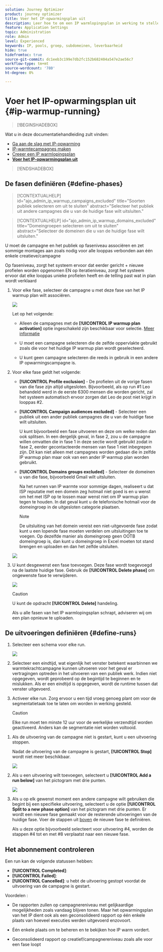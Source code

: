 ```yaml
---
solution: Journey Optimizer
product: journey optimizer
title: Voer het IP-opwarmingsplan uit
description: Leer hoe te om een IP warmlopingsplan in werking te stellen en te controleren
feature: Application Settings
topic: Administration
role: Admin
level: Experienced
keywords: IP, pools, groep, subdomeinen, leverbaarheid
hide: true
hidefromtoc: true
source-git-commit: dc1eeb3c199e7db2fc152b682404a547e2ae56c7
workflow-type: tm+mt
source-wordcount: '780'
ht-degree: 0%

---
```


# Voer het IP-opwarmingsplan uit {#ip-warmup-running}

>[!BEGINSHADEBOX]

Wat u in deze documentatiehandleiding zult vinden:

* [Ga aan de slag met IP-opwarming](ip-warmup-gs.md)
* [IP-warmtecampagnes maken](ip-warmup-campaign.md)
* [Creeer een IP warmlopingsplan](ip-warmup-plan.md)
* **[Voer het IP-opwarmingsplan uit](ip-warmup-running.md)**

>[!ENDSHADEBOX]

## De fasen definiëren {#define-phases}

>[!CONTEXTUALHELP]
>id="ajo_admin_ip_warmup_campaigns_excluded"
>title="Soorten publiek selecteren om uit te sluiten"
>abstract="Selecteer het publiek uit andere campagnes die u van de huidige fase wilt uitsluiten."

>[!CONTEXTUALHELP]
>id="ajo_admin_ip_warmup_domains_excluded"
>title="Domeingroepen selecteren om uit te sluiten"
>abstract="Selecteer de domeinen die u van de huidige fase wilt uitsluiten."

U moet de campagne en het publiek op faseniveau associëren en zet sommige montages aan zoals nodig voor alle looppas verbonden aan één enkele creatieve/campagne

Op faseniveau, zorgt het systeem ervoor dat eerder gericht + nieuwe profielen worden opgenomen EN op iteratieniveau, zorgt het systeem ervoor dat elke looppas unieke profielen heeft en de telling past wat in plan wordt verklaard

1. Voor elke fase, selecteer de campagne u met deze fase van het IP warmup plan wilt associëren.

   ![](assets/ip-warmup-plan-select-campaign.png)

   Let op het volgende:

   * Alleen de campagnes met de **[!UICONTROL IP warmup plan activation]** optie ingeschakeld <!--and live?--> zijn beschikbaar voor selectie. [Meer informatie](#create-ip-warmup-campaign)

   * U moet een campagne selecteren die de zelfde oppervlakte gebruikt zoals die voor het huidige IP warmup plan wordt geselecteerd.

   * U kunt geen campagne selecteren die reeds in gebruik in een andere IP opwarmingscampagne is.

1. Voor elke fase geldt het volgende:

   * **[!UICONTROL Profile exclusion]** - De profielen uit de vorige fasen van die fase zijn altijd uitgesloten. Bijvoorbeeld, als op run #1 Leo behandeld werd in de eerste 6300 mensen die worden gericht, zal het systeem automatisch ervoor zorgen dat Leo de post niet krijgt in looppas #2.

   * **[!UICONTROL Campaign audiences excluded]** - Selecteer een publiek uit een ander publiek <!--executed/live?-->campagnes die u van de huidige fase wilt uitsluiten.

     U kunt bijvoorbeeld een fase uitvoeren en deze om welke reden dan ook splitsen. In een dergelijk geval, in fase 2, zou u de campagne willen omvatten die in fase 1 in deze sectie wordt gebruikt zodat in fase 2, eerder gecontacteerde mensen van fase 1 niet inbegrepen zijn. Dit kan niet alleen met campagnes worden gedaan die in zelfde IP warmup plan maar ook van een ander IP warmup plan worden gebruikt.

   * **[!UICONTROL Domains groups excluded]** - Selecteer de domeinen u van die fase, bijvoorbeeld Gmail wilt uitsluiten. <!--??-->

     Na het runnen van IP warmte voor sommige dagen, realiseert u dat ISP reputatie met een domein zeg hotmail niet goed is en u wenst om het met ISP op te lossen maar wenst niet om IP warmup plan tegen te houden. In dat geval kunt u de telefonische hotmail voor de domeingroep in de uitgesloten categorie plaatsen.

     >[!NOTE]
     >
     >De uitsluiting van het domein vereist een niet-uitgevoerde fase zodat kunt u een lopende fase moeten verdelen om uitsluitingen toe te voegen. Op dezelfde manier als domeingroep geen OOTB domeingroep is, dan kunt u domeingroep in Excel moeten tot stand brengen en uploaden en dan het zelfde uitsluiten.

   ![](assets/ip-warmup-plan-phase-1.png)

1. U kunt desgewenst een fase toevoegen. Deze fase wordt toegevoegd na de laatste huidige fase. Gebruik de **[!UICONTROL Delete phase]** om ongewenste fase te verwijderen.

   ![](assets/ip-warmup-plan-add-delete-phases.png)

   >[!CAUTION]
   >
   >U kunt de opdracht **[!UICONTROL Delete]** handeling.
   >
   >Als u alle fasen van het IP warmlopingsplan schrapt, adviseren wij om een plan opnieuw te uploaden.

## De uitvoeringen definiëren {#define-runs}

1. Selecteer een schema voor elke run. <!--which is actually a window of opportunity. meaning? how many hours? shall we specify that to clarify?-->

   ![](assets/ip-warmup-plan-send-time.png)

1. Selecteer een eindtijd, wat eigenlijk het venster betekent waarbinnen we warmtekrachtcampagne kunnen uitvoeren voor het geval er vertragingen optreden in het uitvoeren van een publiek werk. Indien niet opgegeven, wordt geprobeerd op de begintijd te beginnen en te mislukken. Als er een eindtijd is opgegeven, wordt de runtime tussen dat venster uitgevoerd.

1. Activeer elke run. Zorg ervoor u een tijd vroeg genoeg plant om voor de segmentatietaak toe te laten om worden in werking gesteld. <!--explain how you can evaluate a proper time-->

   >[!CAUTION]
   >
   >Elke run moet ten minste 12 uur voor de werkelijke verzendtijd worden geactiveerd. Anders kan de segmentatie niet worden voltooid. <!--How do you know when segmentation is complete? Is there a way to prevent user from scheduling less than 12 hours before the segmentation job?-->

<!--Sart to execute on every day basis by simply clicking the play button > for each run? do you have to come back every day to activate each run? or can you schedule them one after the other?)-->

1. Als de uitvoering van de campagne niet is gestart, kunt u een uitvoering stoppen.<!--why?-->

   Nadat de uitvoering van de campagne is gestart, **[!UICONTROL Stop]** wordt niet meer beschikbaar. <!--TBC in UI-->

   ![](assets/ip-warmup-plan-stop-run.png)

1. Als u een uitvoering wilt toevoegen, selecteert u **[!UICONTROL Add a run below]** van het pictogram met drie punten.

   ![](assets/ip-warmup-plan-run-more-actions.png)

1. Als u op elk gewenst moment een andere campagne wilt gebruiken die begint bij een specifieke uitvoering, selecteert u de optie **[!UICONTROL Split to a new phase option]** van het pictogram met drie punten. Er wordt een nieuwe fase gemaakt voor de resterende uitvoeringen van de huidige fase. Voer de stappen uit [boven](#define-phases) de nieuwe fase te definiëren.

   Als u deze optie bijvoorbeeld selecteert voor uitvoering #4, worden de stappen #4 tot en met #8 verplaatst naar een nieuwe fase.

<!--
You don't have to decide the campaign upfront. You can do a split later. It's a work in progress plan: you activate one run at a time with a campaign and you always have the flexibility to modify it while working on it.

But need to explain in which case you want to modify campaigns, provide examples
-->

## Het abonnement controleren

Een run kan de volgende statussen hebben<!--TBC with Medha-->:

* **[!UICONTROL Completed]**:
* **[!UICONTROL Failed]**:
* **[!UICONTROL Cancelled]**: u hebt de uitvoering gestopt voordat de uitvoering van de campagne is gestart.

Voordelen :

* De rapporten zullen op campagnereniveau met gelijkaardige mogelijkheden zoals vandaag blijven tonen. Maar het opwarmingsplan van het IP dient ook als een geconsolideerd rapport op één enkele plaats van hoeveel executies werden uitgevoerd enzovoort.

* Één enkele plaats om te beheren en te bekijken hoe IP warm vordert.

* Geconsolideerd rapport op creatief/campagnereniveau zoals alle voor een fase loopt